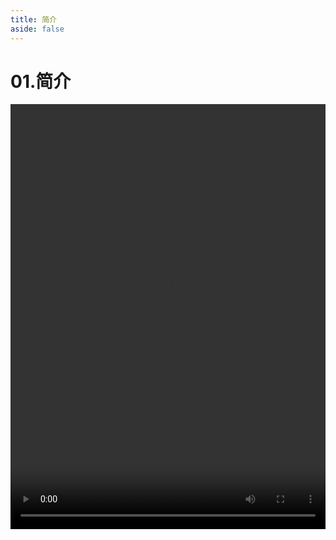 ```yaml
---
title: 简介
aside: false
---
```


# 01.简介

<video autoplay src="http://qn.chinavanes.com/nodejs/module-9/01.简介.mp4" controls controlsList="nodownload" width="100%" height="680"/>

